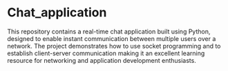 # Chat_application
This repository contains a real-time chat application built using Python, designed to enable instant communication between multiple users over a network. The project demonstrates how to use socket programming and to establish client-server communication making it an excellent learning resource for networking and application development enthusiasts.

